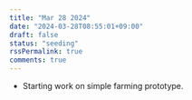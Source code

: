 ```yaml
---
title: "Mar 28 2024"
date: "2024-03-28T08:55:01+09:00"
draft: false
status: "seeding"
rssPermalink: true
comments: true
---
```


- Starting work on simple farming prototype.